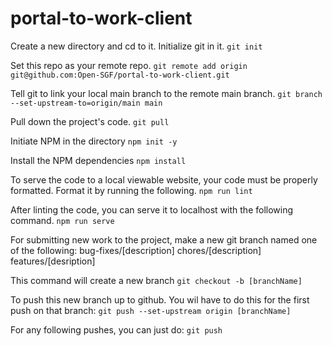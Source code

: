 # portal-to-work-client
Create a new directory and cd to it.
Initialize git in it.
`git init`

Set this repo as your remote repo.
`git remote add origin git@github.com:Open-SGF/portal-to-work-client.git`

Tell git to link your local main branch to the remote main branch.
`git branch --set-upstream-to=origin/main main`

Pull down the project's code.
`git pull`

Initiate NPM in the directory
`npm init -y`

Install the NPM dependencies
`npm install`

To serve the code to a local viewable website, your code must be properly formatted.
Format it by running the following.
`npm run lint`

After linting the code, you can serve it to localhost with the following command.
`npm run serve`

For submitting new work to the project, make a new git branch named one of the following:
    bug-fixes/[description]
    chores/[description]
    features/[desription]
    
This command will create a new branch
`git checkout -b [branchName]`

To push this new branch up to github. You wil have to do this for the first push on that branch:
`git push --set-upstream origin [branchName]`

For any following pushes, you can just do:
`git push`





